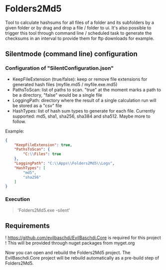 # Folders2Md5

Tool to calculate hashsums for all files of a folder and its subfolders by a given folder or by drag and drop a file / folder to ui.
It's also possible to trigger this tool through command line / scheduled task to generate the checksums in an interval to provide them for ftp downloads for example.

## Silentmode (command line) configuration ##

### Configuration of "SilentConfiguration.json"

- KeepFileExtension (true/false): keep or remove file extensions for generated hash files (myfile.md5 / myfile.exe.md5)
- PathsToScan: list of paths to scan. "true" at the moment marks a path to be a directory, "false" would be a single file
- LoggingPath: directory where the result of a single calculation run will be stored as a "csv" file
- HashTypes: list of hash sum types to generate for each file. Currently supported: md5, sha1, sha256, sha384 and sha512. Maybe more to follow.

Example:
```json
{
    "KeepFileExtension": true,
    "PathsToScan": {
        "C:\\Files": true    
    },
    "LoggingPath": "C:\\Apps\\Folders2Md5\\Logs",
    "HashTypes": [
        "md5",
        "sha256"
    ]
}
```

### Execution
> 'Folders2Md5.exe -silent'

## Requirements ##

! https://github.com/evilbaschdi/EvilBaschdi.Core is required for this project !
This will be provided through nuget packages from myget.org

Now you can open and rebuild the Folders2Md5 project. The EvilBaschdi.Core project will be rebuild automatically as a pre-build step of Folders2Md5.
